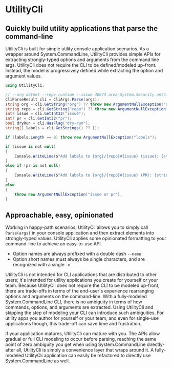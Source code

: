 # UtilityCli

## Quickly build utility applications that parse the command-line

UtilityCli is built for simple utility console application scenarios. As a wrapper around System.CommandLine, UtilityCli provides simple APIs for extracting strongly-typed options and arguments from the command line args. UtilityCli does not require the CLI to be defined/modeled up-front. Instead, the model is progressively defined while extracting the option and argument values.

```csharp
using UtilityCli;

// --org dotnet --repo runtime --issue 40074 area-System.Security untriaged --dry-run
CliParseResult cli = CliArgs.Parse(args);
string org = cli.GetString("org") ?? throw new ArgumentNullException("org");
string repo = cli.GetString("repo") ?? throw new ArgumentNullException("repo"); ;
int? issue = cli.GetInt32("issue");
int? pr = cli.GetInt32("pr");
bool dryRun = cli.HasFlag("dry-run");
string[] labels = cli.GetStrings() ?? [];

if (labels.Length == 0) throw new ArgumentNullException("labels");

if (issue is not null)
{
    Console.WriteLine($"Add labels to {org}/{repo}#{issue} (issue): {string.Join(", ", labels)}");
}
else if (pr is not null)
{
    Console.WriteLine($"Add labels to {org}/{repo}#{issue} (PR): {string.Join(", ", labels)}");
}
else
{
    throw new ArgumentNullException("issue or pr");
}
```

## Approachable, easy, opinionated

Working in happy-path scenarios, UtilityCli allows you to simply call `Parse(args)` in your console application and then extract elements into strongly-typed values. UtilityCli applies some opinionated formatting to your command-line to achieve an easy-to-use API.

* Option names are always prefixed with a double dash `--name`
* Option short names must always be single characters, and are recognized with a single `-n`

UtilityCli is not intended for CLI applications that are distributed to other users; it's intended for utility applications you create for yourself or your team. Because UtilityCli does not require the CLI to be modeled up-front, there are trade-offs in terms of the end-user's experience rearranging options and arguments on the command-line. With a fully-modeled System.CommandLine CLI, there is no ambiguity in terms of how commands, options, and arguments are extracted. Using UtilityCli and skipping the step of modeling your CLI can introduce such ambiguities. For utility apps you author for yourself or your team, and even for single-use applications though, this trade-off can save time and frustration.

If your application matures, UtilityCli can mature with you. The APIs allow gradual or full CLI modeling to occur before parsing, reaching the same point of zero ambiguity you get when using System.CommandLine directly-after all, UtilityCli is simply a convenience layer that wraps around it. A fully-modeled UtilityCli application can easily be refactored to directly use System.CommandLine as well.
